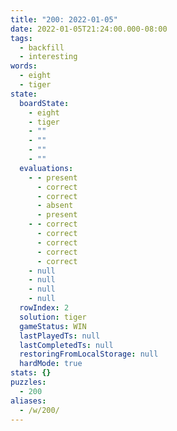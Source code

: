 ```yaml
---
title: "200: 2022-01-05"
date: 2022-01-05T21:24:00.000-08:00
tags:
  - backfill
  - interesting
words:
  - eight
  - tiger
state:
  boardState:
    - eight
    - tiger
    - ""
    - ""
    - ""
    - ""
  evaluations:
    - - present
      - correct
      - correct
      - absent
      - present
    - - correct
      - correct
      - correct
      - correct
      - correct
    - null
    - null
    - null
    - null
  rowIndex: 2
  solution: tiger
  gameStatus: WIN
  lastPlayedTs: null
  lastCompletedTs: null
  restoringFromLocalStorage: null
  hardMode: true
stats: {}
puzzles:
  - 200
aliases:
  - /w/200/
---
```

<!-- more -->
